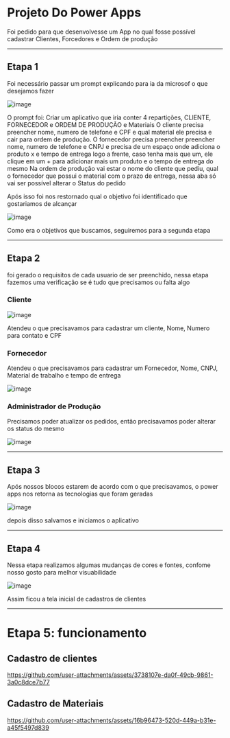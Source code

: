 # Projeto Do Power Apps

Foi pedido para que desenvolvesse um App no qual fosse possível cadastrar Clientes, Forcedores e Ordem de produção

---

## Etapa 1

Foi necessário passar um prompt explicando para ia da microsof o que desejamos fazer

![image](https://github.com/user-attachments/assets/1082256d-83a9-4eb9-90c5-fa00914a52b6)

O prompt foi: Criar um aplicativo que iria conter 4 repartições, CLIENTE, FORNECEDOR e ORDEM DE PRODUÇÃO e Materiais O cliente precisa preencher nome,
numero de telefone e CPF e qual material ele precisa e cair para ordem de produção. O fornecedor precisa preencher preencher nome, numero de telefone e 
CNPJ e precisa de um espaço onde adiciona o produto x e tempo de entrega logo a frente, caso tenha mais que um, ele clique em um + para adicionar mais um produto 
e o tempo de entrega do mesmo Na ordem de produção vai estar o nome do cliente que pediu, qual o fornecedor que possui o material com o prazo de entrega, nessa 
aba só vai ser possível alterar o Status do pedido

Após isso foi nos restornado qual o objetivo foi identificado que gostariamos de alcançar

![image](https://github.com/user-attachments/assets/0d55864f-84eb-4f3a-abf6-79aad0e2f0fa)

Como era o objetivos que buscamos, seguiremos para a segunda etapa 

---

## Etapa 2

foi gerado o requisitos de cada usuario de ser preenchido, nessa etapa fazemos uma verificação se é tudo que precisamos ou falta algo

### Cliente 

![image](https://github.com/user-attachments/assets/02fab3e0-a157-4571-9ea2-69bd4e1c57d9)

Atendeu o que precisavamos para cadastrar um cliente, Nome, Numero para contato e CPF

### Fornecedor

Atendeu o que precisavamos para cadastrar um Fornecedor, Nome, CNPJ, Material de trabalho e tempo de entrega

![image](https://github.com/user-attachments/assets/adc2f380-0c0b-4302-b6dd-3a0679df84a0)

### Administrador de Produção

Precisamos poder atualizar os pedidos, então precisavamos poder alterar os status do mesmo

![image](https://github.com/user-attachments/assets/c8aeaa7f-2d4d-4ce2-b5df-14e903d47584)

---

## Etapa 3

Após nossos blocos estarem de acordo com o que precisavamos, o power apps nos retorna as tecnologias que foram geradas

![image](https://github.com/user-attachments/assets/d5818060-2ce6-44b1-9982-1060b711860d)

depois disso salvamos e iniciamos o aplicativo

---

## Etapa 4

Nessa etapa realizamos algumas mudanças de cores e fontes, confome nosso gosto para melhor visuabilidade

![image](https://github.com/user-attachments/assets/15adac0a-d4f9-4a76-b62c-8aa9a37e8ba3)

Assim ficou a tela inicial de cadastros de clientes


---

# Etapa 5: funcionamento

## Cadastro de clientes

https://github.com/user-attachments/assets/3738107e-da0f-49cb-9861-3a0c8dce7b77

## Cadastro de Materiais

https://github.com/user-attachments/assets/16b96473-520d-449a-b31e-a45f5497d839

## 








